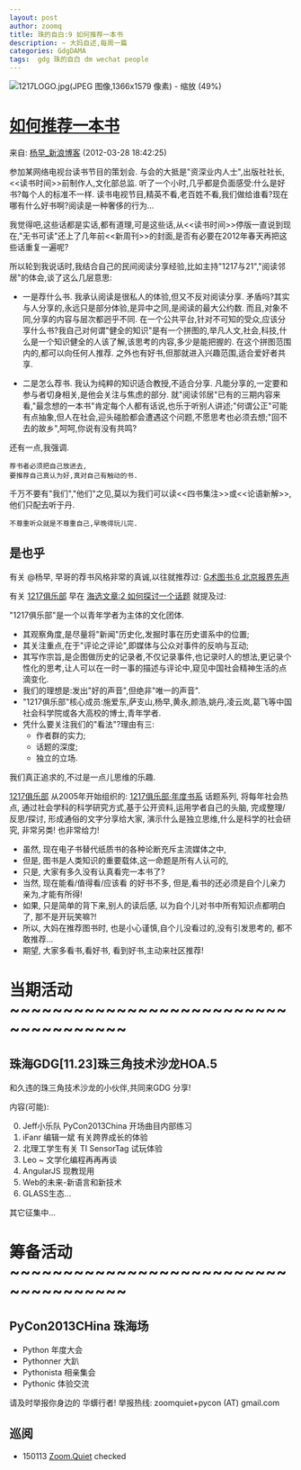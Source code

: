 ```yaml
---
layout: post
author: zoomq
title: 珠的自白:9 如何推荐一本书
description: ~ 大妈自述,每周一篇
categories: GdgDAMA
tags:  gdg 珠的自白 dm wechat people
---
```




![1217LOGO.jpg(JPEG 图像,1366x1579 像素) - 缩放 (49%)](http://zoomq.qiniudn.com/ReadNeighbor/1217LOGO.jpg)

# [如何推荐一本书](http://blog.sina.com.cn/s/blog_473a207f010109zj.html#bsh-24-307385198)

来自: [杨早_新浪博客](http://blog.sina.com.cn/s/blog_473a207f010109zj.html#bsh-24-307385198)    (2012-03-28 18:42:25)

参加某网络电视台读书节目的策划会. 与会的大抵是"资深业内人士",出版社社长,<<读书时间>>前制作人,文化部总监. 听了一个小时,几乎都是负面感受:什么是好书?每个人的标准不一样. 读书电视节目,精英不看,老百姓不看,我们做给谁看?现在哪有什么好书啊?阅读是一种奢侈的行为... 

我觉得吧,这些话都是实话,都有道理,可是这些话,从<<读书时间>>停版一直说到现在,"无书可读"还上了几年前<<新周刊>>的封面,是否有必要在2012年春天再把这些话重复一遍呢?

<!--more-->

所以轮到我说话时,我结合自己的民间阅读分享经验,比如主持"1217与21","阅读邻居"的体会,谈了这么几层意思:

- 一是荐什么书. 我承认阅读是很私人的体验,但又不反对阅读分享. 矛盾吗?其实与人分享的,永远只是部分体验,是异中之同,是阅读的最大公约数. 而且,对象不同,分享的内容与层次都迥乎不同. 在一个公共平台,针对不可知的受众,应该分享什么书?我自己对何谓"健全的知识"是有一个拼图的,举凡人文,社会,科技,什么是一个知识健全的人该了解,该思考的内容,多少是能把握的. 在这个拼图范围内的,都可以向任何人推荐. 之外也有好书,但那就进入兴趣范围,适合爱好者共享. 

- 二是怎么荐书. 我认为纯粹的知识适合教授,不适合分享. 凡能分享的,一定要和参与者切身相关,是他会关注与焦虑的部分. 就"阅读邻居"已有的三期内容来看,"最念想的一本书"肯定每个人都有话说,也乐于听别人讲述;"何谓公正"可能有点抽象,但人在社会,迎头碰脸都会遭遇这个问题,不愿思考也必须去想;"回不去的故乡",呵呵,你说有没有共鸣?

还有一点,我强调. 

    荐书者必须把自己放进去,
    要推荐自己真认为好,真对自己有触动的书. 

千万不要有"我们","他们"之见,莫以为我们可以读<<四书集注>>或<<论语新解>>,他们只配去听于丹. 

`不尊重听众就是不尊重自己,早晚得玩儿完. `


## 是也乎

有关 @杨早, 早哥的荐书风格非常的真诚,以往就推荐过:
[G术图书:6 北京报界先声](http://zhgdg.gitcafe.com/2013-10/gb6-jinghua/)

有关
[1217俱乐部](http://culture.people.com.cn/GB/70806/108892/108896/6549351.html)
早在 
[海选文章:2 如何探讨一个话题](http://zhgdg.gitcafe.com/2013-08/hd2-how2discuss/)
就提及过:

"1217俱乐部"是一个以青年学者为主体的文化团体. 
- 其观察角度,是尽量将"新闻"历史化,发掘时事在历史谱系中的位置;
- 其关注重点,在于"评论之评论",即媒体与公众对事件的反响与互动;
- 其写作宗旨,是企图做历史的记录者,不仅记录事件,也记录时人的想法,更记录个性化的思考,让人可以在一时一事的描述与评论中,窥见中国社会精神生活的点滴变化. 
- 我们的理想是:发出"好的声音",但绝非"唯一的声音". 
- "1217俱乐部"核心成员:施爱东,萨支山,杨早,黄永,颜浩,姚丹,凌云岚,葛飞等中国社会科学院或各大高校的博士,青年学者. 
- 凭什么要关注我们的"看法"?理由有三:
    - 作者群的实力;
    - 话题的深度;
    - 独立的立场. 

我们真正追求的,不过是一点儿思维的乐趣. 

[1217俱乐部](http://culture.people.com.cn/GB/70806/108892/108896/6549351.html)
从2005年开始组织的: 
[1217俱乐部·年度书系](http://book.douban.com/series/13078)
话题系列, 将每年社会热点, 通过社会学科的科学研究方式,基于公开资料,运用学者自己的头脑,
完成整理/反思/探讨, 形成通俗的文字分享给大家, 演示什么是独立思维,什么是科学的社会研究,
非常另类! 也非常给力!

- 虽然, 现在电子书替代纸质书的各种论断充斥主流媒体之中,
- 但是, 图书是人类知识的重要载体,这一命题是所有人认可的,
- 只是, 大家有多久没有认真看完一本书了?
- 当然, 现在能看/值得看/应该看 的好书不多, 但是,看书的还必须是自个儿亲力亲为,才能有所得!
- 如果, 只是简单的背下来,别人的读后感, 以为自个儿对书中所有知识点都明白了, 那不是开玩笑嘛?!
- 所以, 大妈在推荐图书时, 也是小心谨慎,自个儿没看过的,没有引发思考的, 都不敢推荐...
- 期望, 大家多看书,看好书, 看到好书,主动来社区推荐!




# 当期活动 ~~~~~~~~~~~~~~~~~~~~~~~~~~~~~~~~~~~~~

## 珠海GDG[11.23]珠三角技术沙龙HOA.5

和久违的珠三角技术沙龙的小伙伴,共同来GDG 分享!

内容(可能):

0. Jeff小乐队 PyCon2013China 开场曲目内部练习
1. iFanr 编辑一斌 有关跨界成长的体验
2. 北理工学生有关 TI SensorTag 试玩体验
3. Leo ~ 文学化编程再再再谈
4. AngularJS 现教现用
5. Web的未来-新语言和新技术
6. GLASS生态...

其它征集中...



# 筹备活动 ~~~~~~~~~~~~~~~~~~~~~~~~~~~~~~~~~~~~~

## PyCon2013CHina 珠海场

- Python 年度大会
- Pythonner 大趴
- Pythonista 相亲集会
- Pythonic 体验交流

请及时举报你身边的 华蠎行者!
举报热线: zoomquiet+pycon (AT) gmail.com






## 巡阅
- 150113 [Zoom.Quiet](http://zoomquiet.io/) checked




